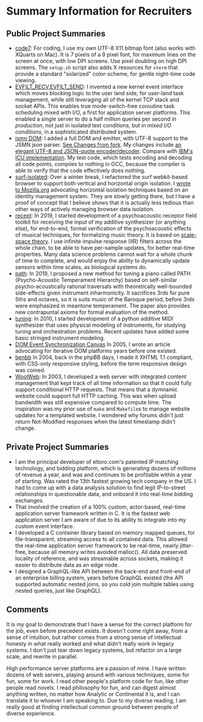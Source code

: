 # Summary Information for Recruiters


## Public Project Summaries
- [code7](https://github.com/legitparty/code7): For coding,  I use my own UTF-8 X11 bitmap font (also works with XQuarts on Mac). It is 7 pixels of a 9 pixel font, for maximum lines on the screen at once, with low DPI screens. Use pixel doubling on high DPI screens. The `setup.sh` script also adds X resources for `xterm` that provide a standard "solarized" color-scheme, for gentle night-time code viewing. 
- [EVFILT_RECV,EVFILT_SEND](https://bugs.dragonflybsd.org/issues/3135): I invented a new kernel event interface which moves blocking logic to the user land side, for user-land task management, while still leveraging all of the kernel TCP stack and socket APIs. This enables true mode-switch-free coroutine task scheduling mixed with I/O, a first for application server platforms. This enabled a single server to do a half million queries per second *in production*, not just in isolated test conditions, but in *mixed I/O conditions*, in a sophisticated distributed system.
- [jsmn DOM](https://github.com/legitparty/jsmn): I added a full DOM and emitter, with UTF-8 support to the JSMN json parser. [See Changes from fork](https://github.com/zserge/jsmn/compare/master...legitparty:master). My changes include [an elegant UTF-8 and JSON-quote encoder/decoder](https://github.com/legitparty/jsmn/blob/master/utf8.h). Compare with [IBM's ICU implementation](http://icu-project.org/apiref/icu4c/utf8_8h_source.html). My test code, which tests encoding and decoding all code points, compiles to nothing in GCC, because the compiler is able to verify that the code effectively does nothing. 
- [surf-isolated](https://github.com/legitparty/surf-isolated): Over a winter break, I refactored the surf webkit-based browser to support both vertical and horizontal origin isolation. I [wrote to Mozilla.org](https://bugzilla.mozilla.org/show_bug.cgi?id=565965#c33) advocating horizontal isolation techniques based on an identity management system. They are slowly getting there, but I have a proof of concept that I believe shows that it is actually less tedious than other ways of actively managing browser data isolation. 
- [recept](https://github.com/legitparty/recept): In 2019, I started development of a psychoacoustic receptor field toolkit for receiving the input of my additive synthesizer (or anything else), for end-to-end, formal verification of the psychoacoustic effects of musical techniques, for formalizing music theory. It is based on [scale-space theory](https://en.wikipedia.org/wiki/Scale_space). I use infinite impulse response (IIR) filters across the whole chain, to be able to have per-sample updates, for better real-time properties. Many data science problems cannot wait for a whole chunk of time to complete, and would enjoy the ability to dynamically update sensors within time scales, as biological systems do.
- [path](https://github.com/legitparty/path): In 2019, I proposed a new method for tuning a piano called PATH (Psycho-Acoustic Temperament Hierarchy) based on self-similar psycho-acoustically rational traversals with theoretically well-bounded side-effects given instrument inharmonicity. It sacrifices 3rds for pure 5ths and octaves, so it is suits music of the Baroque period, before 3rds were emphasized in meantone temperament. The paper also provides new contrapuntal axioms for formal evaluation of the method.
- [tuning](https://github.com/legitparty/tuning): In 2010, I started development of a python additive MIDI synthesizer that uses physical modeling of instruments, for studying tuning and orchestration problems. Recent updates have added some basic stringed instrument modeling.
- [DOM Event Synchronization Canvas](https://web.archive.org/web/20080121000851/tautology.org/software/articles/ajax) In 2005, I wrote an article advocating for iterative DOM platforms years before one existed.
- [benbb](https://web.archive.org/web/20061205011828/http://benbb.org/) In 2004, back in the phpBB days, I made it XHTML 1.1 compliant, with CSS-only responsive styling, before the term responsive design was coined. 
- [WoolWeb](https://web.archive.org/web/20080314163515/http://tautology.org/software/woolweb/): In 2003, I developed a web server with integrated content management that kept track of all time information so that it could fully support conditional HTTP requests. That means that a dymnamic website could support full HTTP caching. This was when upload bandwidth was still expensive compared to compute time. The inspiration was my prior use of `make` and `Makefile`s to manage website updates for a templated website. I wondered why forums didn't just return Not-Modified responses when the latest timestamp didn't change. 

## Private Project Summaries
- I am the principal developer of eltoro.com's patented IP matching technology, and bidding platform, which is generating dozens of millions of revenue a year, and was and continues to be profitable within a year of starting. Was rated the 13th fastest growing tech company in the US. I had to come up with a data analysis solution to find legit IP-to-street relationships in questionable data, and onboard it into real-time bidding exchanges. 
- That involved the creation of a 100% custom, actor-based, real-time application server framework written in C. It is the fastest web application server I am aware of due to its ability to integrate into my custom event interface. 
- I developed a C container library based on memory mapped queues, for file-transparent, streaming access to all contained data. This allowed the real-time application server framework to be real-time, nearly jitter-free, because all memory writes avoided malloc(). All data preserved locality of reference, and was streamable across sockets, making it easier to distribute data as an edge node. 
- I designed a GraphQL-like API between the back-end and front-end of an enterprise billing system, years before GraphQL existed (the API supported automatic nested joins, so you cold join multiple tables using nested queries, just like GraphQL).

## Comments
It is my goal to demonstrate that I have a sense for the correct platform for the job, even before precedent exists. It doesn't come right away, from a sense of intuition, but rather comes from a strong sense of intellectual honesty in what really worked and what didn't really work in legacy systems. I don't just tear down legacy systems, but refactor on a large scale, and rewrite in parallel.

High performance server platforms are a passion of mine. I have written dozens of web servers, playing around with various techniques, some for fun,  some for work. I read other people's platform code for fun, like other people read novels. I read  philosophy for fun, and can digest almost anything written, no matter how Analytic or Continental it is, and I can translate it to whoever I am speaking to. Due to my diverse reading, I am really good at finding intellectual common ground between people of diverse experience. 


